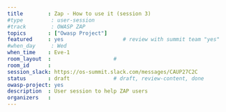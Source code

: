 ```yaml
---
title        : Zap - How to use it (session 3)
#type         : user-session
#track        : OWASP ZAP
topics       : ["Owasp Project"]
featured     : yes                   # review with summit team "yes"
#when_day     : Wed
when_time    : Eve-1
room_layout  :                    #
room_id      :
session_slack: https://os-summit.slack.com/messages/CAUP27C2C
status       : draft              # draft, review-content, done
owasp-project: yes
description  : User session to help ZAP users
organizers   :
---
```


<!--(add intro)

## WHY

(...)

## What

(...)

## Outcomes

(...)

## References

(...)


## Previous-->
